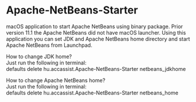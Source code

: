 # Apache-NetBeans-Starter

macOS application to start Apache NetBeans using binary package.
Prior version 11.1 the Apache NetBeans did not have macOS launcher.
Using this application you can set JDK and Apache NetBeans home directory and start Apache NetBeans from Launchpad.

How to change JDK home?  
Just run the following in terminal:  
defaults delete hu.accassist.Apache-NetBeans-Starter netbeans_jdkhome  

How to change Apache NetBeans home?  
Just run the following in terminal:  
defaults delete hu.accassist.Apache-NetBeans-Starter netbeans_home
